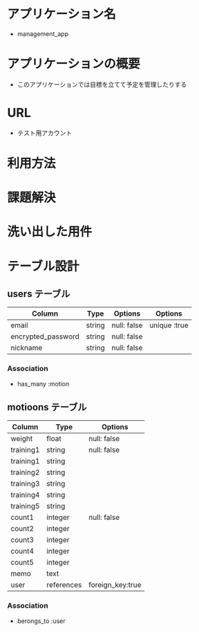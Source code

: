 # アプリケーション名 

- management_app

# アプリケーションの概要

- このアプリケーションでは目標を立てて予定を管理したりする

# URL

- テスト用アカウント

# 利用方法
 
# 課題解決

# 洗い出した用件




# テーブル設計

## users テーブル

| Column               | Type     |  Options     |  Options      |
| -------------------  | -------- | ------------ | ------------- |
| email                | string   | null: false  | unique :true  |
| encrypted_password   | string   | null: false  |               |
| nickname             | string   | null: false  |               | 


### Association

- has_many :motion

##  motioons テーブル

| Column                    | Type               |  Options         |
| --------------------------| ------------------ | ---------------- |
| weight                    | float              | null: false      |
| training1                 | string             | null: false      |
| training1                 | string             |                  |
| training2                 | string             |                  |
| training3                 | string             |                  |
| training4                 | string             |                  |
| training5                 | string             |                  |
| count1                    | integer            | null: false      |
| count2                    | integer            |                  |
| count3                    | integer            |                  |
| count4                    | integer            |                  |
| count5                    | integer            |                  |
| memo                      | text               |                  |
| user                      | references         | foreign_key:true |


### Association

- berongs_to :user 




